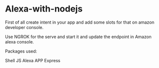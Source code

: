 # Alexa-with-nodejs

First of all create intent in your app and add some slots for that on amazon developer console.

Use NGROK for the serve and start it and update the endpoint in Amazon alexa console.

Packages used:

Shell JS
Alexa APP
Express
